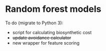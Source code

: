 # Random forest models

To do (migrate to Python 3):
 - script for calculating biosynthetic cost
 - ~~update avoidance calculator~~
 - new wrapper for feature scoring
